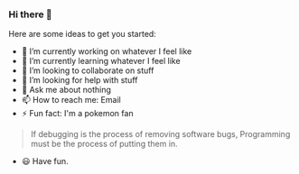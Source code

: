 ### Hi there 👋

Here are some ideas to get you started:

- 🔭 I’m currently working on whatever I feel like
- 🌱 I’m currently learning whatever I feel like
- 👯 I’m looking to collaborate on stuff
- 🤔 I’m looking for help with stuff
- 💬 Ask me about nothing
- 📫 How to reach me: Email
- ⚡ Fun fact: I'm a pokemon fan 
> If debugging is the process of removing software bugs,
> Programming must be the process of putting them in.
- :smiley: Have fun.
